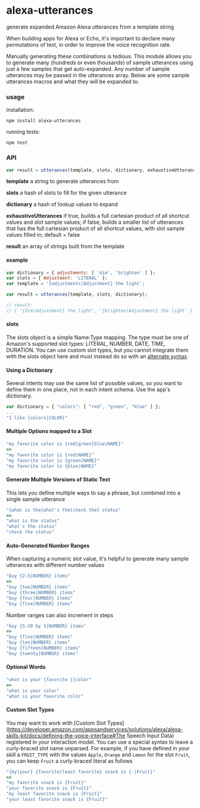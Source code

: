 # alexa-utterances

generate expanded Amazon Alexa utterances from a template string

When building apps for Alexa or Echo, it's important to declare many permutations of text, in order to improve the voice recognition rate.

Manually generating these combinations is tedious. This module allows you to generate many (hundreds or even thousands) of sample utterances using just a few samples that get auto-expanded. Any number of sample utterances may be passed in the utterances array. Below are some sample utterances macros and what they will be expanded to.

### usage

installation:
```
npm install alexa-utterances
```

running tests:
```
npm test
```

### API

```javascript
var result = utterances(template, slots, dictionary, exhaustiveUtterances);
```

**template** a string to generate utterances from

**slots** a hash of slots to fill for the given utterance

**dictionary** a hash of lookup values to expand

**exhaustiveUtterances** if true, builds a full cartesian product of all shortcut values and slot sample values; if false, builds a smaller list of utterances that has the full cartesian product of all shortcut values, with slot sample values filled in; default = false

**result** an array of strings built from the template



#### example

```javascript
var dictionary = { adjustments: [ 'dim', 'brighten' ] };
var slots = { Adjustment: 'LITERAL' };
var template = '{adjustments|Adjustment} the light';

var result = utterances(template, slots, dictionary);

// result: 
// [ '{dim|Adjustment} the light', '{brighten|Adjustment} the light' ]
```

#### slots

The slots object is a simple Name:Type mapping. The type must be one of Amazon's supported slot types: LITERAL, NUMBER, DATE, TIME, DURATION. You can use custom slot types, but you cannot integrate them with the slots object here and must instead do so with an [alternate syntax](#custom-slot-types).


#### Using a Dictionary

Several intents may use the same list of possible values, so you want to define them in one place, not in each intent schema. Use the app's dictionary.

```javascript
var dictionary = { "colors": [ "red", "green", "blue" ] };
...
"I like {colors|COLOR}"
```

#### Multiple Options mapped to a Slot
```javascript
"my favorite color is {red|green|blue|NAME}"
=>
"my favorite color is {red|NAME}"
"my favorite color is {green|NAME}"
"my favorite color is {blue|NAME}"
```

#### Generate Multiple Versions of Static Text

This lets you define multiple ways to say a phrase, but combined into a single sample utterance

```javascript
"{what is the|what's the|check the} status"
=>
"what is the status"
"what's the status"
"check the status"
```

#### Auto-Generated Number Ranges

When capturing a numeric slot value, it's helpful to generate many sample utterances with different number values

```javascript
"buy {2-5|NUMBER} items"
=>
"buy {two|NUMBER} items"
"buy {three|NUMBER} items"
"buy {four|NUMBER} items"
"buy {five|NUMBER} items"
```

Number ranges can also increment in steps

```javascript
"buy {5-20 by 5|NUMBER} items"
=>
"buy {five|NUMBER} items"
"buy {ten|NUMBER} items"
"buy {fifteen|NUMBER} items"
"buy {twenty|NUMBER} items"
```

#### Optional Words

```javascript
"what is your {favorite |}color"
=>
"what is your color"
"what is your favorite color"
```

#### Custom Slot Types <a name="custom-slot-types"></a>

You may want to work with [Custom Slot Types](https://developer.amazon.com/appsandservices/solutions/alexa/alexa-skills-kit/docs/defining-the-voice-interface#The Speech Input Data) registered in your interaction model. You can use a special syntax to leave a curly-braced slot name unparsed. For example, if you have defined in your skill a `FRUIT_TYPE` with the values `Apple`, `Orange` and `Lemon` for the slot `Fruit`, you can keep `Fruit` a curly-braced literal as follows

```javascript
"{my|your} {favorite|least favorite} snack is {-|Fruit}"
=>
"my favorite snack is {Fruit}"
"your favorite snack is {Fruit}"
"my least favorite snack is {Fruit}"
"your least favorite snack is {Fruit}"
```

